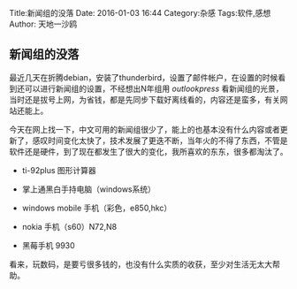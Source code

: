 Title:新闻组的没落
Date: 2016-01-03 16:44
Category:杂感
Tags:软件,感想
Author: 天地一沙鸥


## 新闻组的没落

最近几天在折腾debian，安装了thunderbird，设置了邮件帐户，在设置的时候看到还可以进行新闻组的设置，不经想出N年组用 *outlookpress* 看新闻组的光景，当时还是拔号上网，为省钱，都是先同步下载好离线看的，内容还是蛮多，有关网站还能上。

今天在网上找一下，中文可用的新闻组很少了，能上的也基本没有什么内容或者更新了，感叹时间变化太快了，技术发展了更迭不断，当年火的不得了东西，不管是软件还是硬件，到了现在都发生了很大的变化，我所喜欢的东东，很多都淘汰了。

* ti-92plus 图形计算器

* 掌上通黑白手持电脑（windows系统）

* windows mobile 手机（彩色，e850,hkc）

* nokia 手机（s60）N72,N8

* 黑莓手机  9930

看来，玩数码，是要亏很多钱的，也没有什么实质的收获，至少对生活无太大帮助。

